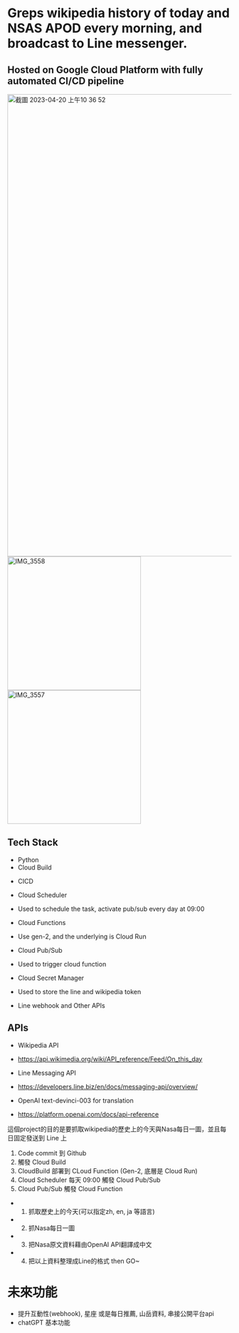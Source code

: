 # Greps wikipedia history of today and NSAS APOD every morning, and broadcast to Line messenger.
## Hosted on Google Cloud Platform with fully automated CI/CD pipeline
<img width="1037" alt="截圖 2023-04-20 上午10 36 52" src="https://user-images.githubusercontent.com/56625237/233243183-7c6d4a07-61bc-4038-9cd8-e2a5c5947e5f.png">


<img src="https://github.com/skywalker0823/wikiwaku/assets/56625237/dbe01c01-c0c6-49fd-8312-8e871a960bfb" alt="IMG_3558" width="300">
<img src="https://github.com/skywalker0823/wikiwaku/assets/56625237/99a3fbfb-4ac8-4ee9-acd2-29b9a64f256d" alt="IMG_3557" width="300">



## Tech Stack
* Python
* Cloud Build
 - CICD
* Cloud Scheduler
 - Used to schedule the task, activate pub/sub every day at 09:00
* Cloud Functions
 - Use gen-2, and the underlying is Cloud Run
* Cloud Pub/Sub
 - Used to trigger cloud function
* Cloud Secret Manager
 - Used to store the line and wikipedia token
* Line webhook and Other APIs

## APIs
* Wikipedia API
 - https://api.wikimedia.org/wiki/API_reference/Feed/On_this_day
* Line Messaging API
 - https://developers.line.biz/en/docs/messaging-api/overview/
* OpenAI text-devinci-003 for translation
 - https://platform.openai.com/docs/api-reference

這個project的目的是要抓取wikipedia的歷史上的今天與Nasa每日一圖，並且每日固定發送到 Line 上
1. Code commit 到 Github
2. 觸發 Cloud Build
3. CloudBuild 部署到 CLoud Function (Gen-2, 底層是 Cloud Run)
4. Cloud Scheduler 每天 09:00 觸發 Cloud Pub/Sub
5. Cloud Pub/Sub 觸發 Cloud Function
- 1. 抓取歷史上的今天(可以指定zh, en, ja 等語言)
- 2. 抓Nasa每日一圖
- 3. 把Nasa原文資料藉由OpenAI API翻譯成中文
- 4. 把以上資料整理成Line的格式 then GO~ 

# 未來功能
* 提升互動性(webhook), 星座 或是每日推薦, 山岳資料, 串接公開平台api
* chatGPT 基本功能
